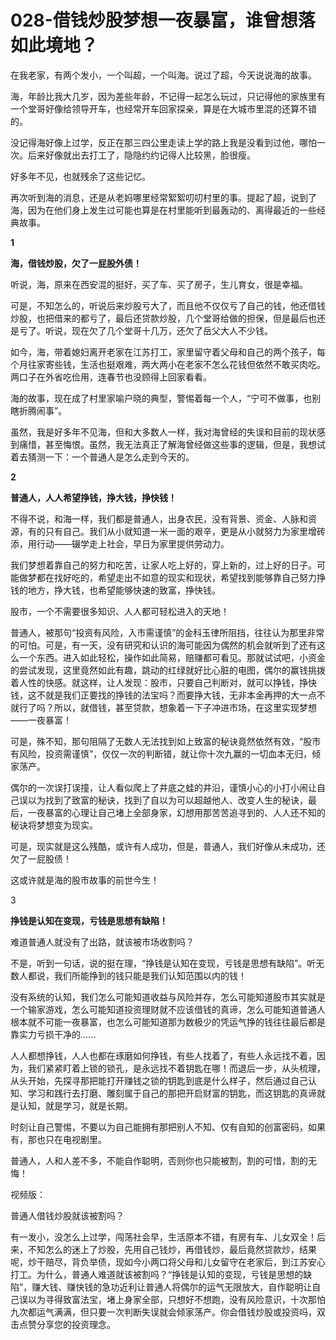 # 028-借钱炒股梦想一夜暴富，谁曾想落如此境地？

在我老家，有两个发小，一个叫超，一个叫海。说过了超，今天说说海的故事。

海，年龄比我大几岁，因为差些年龄，不记得一起怎么玩过，只记得他的家族里有一个堂哥好像给领导开车，也经常开车回家探亲，算是在大城市里混的还算不错的。

没记得海好像上过学，反正在那三四公里走读上学的路上我是没看到过他，哪怕一次。后来好像就出去打工了，隐隐约约记得人比较黑，脸很瘦。

好多年不见，也就残余了这些记忆。

再次听到海的消息，还是从老妈哪里经常絮絮叨叨村里的事。提起了超，说到了海，因为在他们身上发生过可能也算是在村里能听到最轰动的、离得最近的一些经典故事。



**1**

**海，借钱炒股，欠了一屁股外债！**

听说，海，原来在西安混的挺好，买了车、买了房子，生儿育女，很是幸福。

可是，不知怎么的，听说后来炒股亏大了，而且他不仅仅亏了自己的钱，他还借钱炒股，也把借来的都亏了，最后还贷款炒股，几个堂哥给做的担保，但是最后也还是亏了。听说，现在欠了几个堂哥十几万，还欠了岳父大人不少钱。

如今，海，带着媳妇离开老家在江苏打工，家里留守着父母和自己的两个孩子，每个月往家寄些钱，生活也挺艰难，两大两小在老家不怎么花钱但依然不敢买肉吃。两口子在外省吃俭用，连春节也没顾得上回家看看。

海的故事，现在成了村里家喻户晓的典型，警惕着每一个人，“宁可不做事，也别瞎折腾闹事”。

虽然，我是好多年不见海，但和大多数人一样，我对海曾经的失误和目前的现状感到痛惜，甚至悔恨。虽然，我无法真正了解海曾经做这些事的逻辑，但是，我想试着去猜测一下：一个普通人是怎么走到今天的。



**2**

**普通人，人人希望挣钱，挣大钱，挣快钱！**

不得不说，和海一样，我们都是普通人，出身农民，没有背景、资金、人脉和资源，有的只有自己。我们从小就知道一米一面的艰辛，更是从小就努力为家里增砖添，用行动——辍学走上社会，早日为家里提供劳动力。

我们梦想着靠自己的努力和吃苦，让家人吃上好的，穿上新的，过上好的日子。可能做梦都在找好吃的，希望走出不如意的现实和现状，希望找到能够靠自己努力挣钱的地方，挣大钱，也希望能够快速的致富，挣快钱。

股市，一个不需要很多知识、人人都可轻松进入的天地！

普通人，被那句“投资有风险，入市需谨慎”的金科玉律所阻挡，往往认为那里非常的可怕。可是，有一天，没有研究和认识的海可能因为偶然的机会就听到了还有这么一个东西。进入如此轻松，操作如此简易，赔赚都可看见。那就试试吧，小资金的尝试发现，这里竟然如此有趣，跳动的红绿就好比心脏的电图，偶尔的赢钱挑拨着人性的快感。就这样，让人发现：股市，只要自己判断对，就可以挣钱，挣快钱，这不就是我们正要找的挣钱的法宝吗？而要挣大钱，无非本金再押的大一点不就行了吗？所以，就借钱，甚至贷款，想象着一下子冲进市场，在这里实现梦想——一夜暴富！

可是，殊不知，那句阻隔了无数人无法找到如上致富的秘诀竟然依然有效，“股市有风险，投资需谨慎”，仅仅一次的判断错，就让你十次九赢的一切血本无归，倾家荡产。

偶尔的一次误打误撞，让人看似爬上了井底之蛙的井沿，谨慎小心的小打小闹让自己误以为找到了致富的秘诀，找到了自以为可以超越他人、改变人生的秘诀，最后，一夜暴富的心理让自己堵上全部身家，幻想用那苦苦追寻到的、人人还不知的秘诀将梦想变为现实。

可是，现实就是这么残酷，或许有人成功，但是，普通人，我们好像从未成功，还欠了一屁股债！

这或许就是海的股市故事的前世今生！



3

**挣钱是认知在变现，亏钱是思想有缺陷！**

难道普通人就没有了出路，就该被市场收割吗？

不是，听到一句话，说的挺在理，“挣钱是认知在变现，亏钱是思想有缺陷”。听无数人都说，我们所能挣到的钱只能是我们认知范围以内的钱！

没有系统的认知，我们怎么可能知道收益与风险并存，怎么可能知道股市其实就是一个输家游戏，怎么可能知道投资理财就不应该借钱的真谛，怎么可能知道普通人根本就不可能一夜暴富，也怎么可能知道那为数极少的凭运气挣的钱往往最后都是靠实力亏损干净的......

人人都想挣钱，人人也都在琢磨如何挣钱，有些人找着了，有些人永远找不着，因为，我们紧紧盯着上锁的锁孔，是永远找不着钥匙在哪！而退后一步，从头梳理，从头开始，先探寻那把能打开赚钱之锁的钥匙到底是什么样子，然后通过自己认知、学习和践行去打磨、雕刻属于自己的那把开启财富的钥匙，而这钥匙的真谛就是认知，就是学习，就是长期。

时刻让自己警惕，不要以为自己能拥有那把别人不知、仅有自知的创富密码，如果有，那也只在电视剧里。

普通人，人和人差不多，不能自作聪明，否则你也只能被割，割的可惜，割的无悔！





视频版：

普通人借钱炒股就该被割吗？

有一发小，没怎么上过学，闯荡社会早，生活原本不错，有房有车、儿女双全！后来，不知怎么的迷上了炒股，先用自己钱炒，再借钱炒，最后竟然贷款炒，结果呢，炒干赔尽，背负举债，现如今小两口将父母和儿女留守在老家后，到江苏安心打工。为什么，普通人难道就该被割吗？“挣钱是认知的变现，亏钱是思想的缺陷”，赚大钱、赚快钱的急功近利让普通人将偶尔的运气无限放大，自作聪明让自己误以为寻得致富法宝，堵上身家全部，只想好不想跑，没有风险意识，十次那怕九次都运气满满，但只要一次判断失误就会倾家荡产。你会借钱炒股或投资吗，双击点赞分享您的投资理念。

